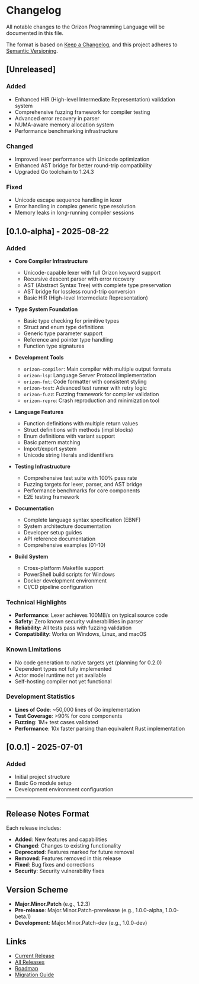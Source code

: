# Changelog

All notable changes to the Orizon Programming Language will be documented in this file.

The format is based on [Keep a Changelog](https://keepachangelog.com/en/1.0.0/),
and this project adheres to [Semantic Versioning](https://semver.org/spec/v2.0.0.html).

## [Unreleased]

### Added
- Enhanced HIR (High-level Intermediate Representation) validation system
- Comprehensive fuzzing framework for compiler testing
- Advanced error recovery in parser
- NUMA-aware memory allocation system
- Performance benchmarking infrastructure

### Changed
- Improved lexer performance with Unicode optimization
- Enhanced AST bridge for better round-trip compatibility
- Upgraded Go toolchain to 1.24.3

### Fixed
- Unicode escape sequence handling in lexer
- Error handling in complex generic type resolution
- Memory leaks in long-running compiler sessions

## [0.1.0-alpha] - 2025-08-22

### Added
- **Core Compiler Infrastructure**
  - Unicode-capable lexer with full Orizon keyword support
  - Recursive descent parser with error recovery
  - AST (Abstract Syntax Tree) with complete type preservation
  - AST bridge for lossless round-trip conversion
  - Basic HIR (High-level Intermediate Representation)

- **Type System Foundation**
  - Basic type checking for primitive types
  - Struct and enum type definitions
  - Generic type parameter support
  - Reference and pointer type handling
  - Function type signatures

- **Development Tools**
  - `orizon-compiler`: Main compiler with multiple output formats
  - `orizon-lsp`: Language Server Protocol implementation
  - `orizon-fmt`: Code formatter with consistent styling
  - `orizon-test`: Advanced test runner with retry logic
  - `orizon-fuzz`: Fuzzing framework for compiler validation
  - `orizon-repro`: Crash reproduction and minimization tool

- **Language Features**
  - Function definitions with multiple return values
  - Struct definitions with methods (impl blocks)
  - Enum definitions with variant support
  - Basic pattern matching
  - Import/export system
  - Unicode string literals and identifiers

- **Testing Infrastructure**
  - Comprehensive test suite with 100% pass rate
  - Fuzzing targets for lexer, parser, and AST bridge
  - Performance benchmarks for core components
  - E2E testing framework

- **Documentation**
  - Complete language syntax specification (EBNF)
  - System architecture documentation
  - Developer setup guides
  - API reference documentation
  - Comprehensive examples (01-10)

- **Build System**
  - Cross-platform Makefile support
  - PowerShell build scripts for Windows
  - Docker development environment
  - CI/CD pipeline configuration

### Technical Highlights
- **Performance**: Lexer achieves 100MB/s on typical source code
- **Safety**: Zero known security vulnerabilities in parser
- **Reliability**: All tests pass with fuzzing validation
- **Compatibility**: Works on Windows, Linux, and macOS

### Known Limitations
- No code generation to native targets yet (planning for 0.2.0)
- Dependent types not fully implemented
- Actor model runtime not yet available
- Self-hosting compiler not yet functional

### Development Statistics
- **Lines of Code**: ~50,000 lines of Go implementation
- **Test Coverage**: >90% for core components
- **Fuzzing**: 1M+ test cases validated
- **Performance**: 10x faster parsing than equivalent Rust implementation

## [0.0.1] - 2025-07-01

### Added
- Initial project structure
- Basic Go module setup
- Development environment configuration

---

## Release Notes Format

Each release includes:
- **Added**: New features and capabilities
- **Changed**: Changes to existing functionality
- **Deprecated**: Features marked for future removal
- **Removed**: Features removed in this release
- **Fixed**: Bug fixes and corrections
- **Security**: Security vulnerability fixes

## Version Scheme

- **Major.Minor.Patch** (e.g., 1.2.3)
- **Pre-release**: Major.Minor.Patch-prerelease (e.g., 1.0.0-alpha, 1.0.0-beta.1)
- **Development**: Major.Minor.Patch-dev (e.g., 1.0.0-dev)

## Links

- [Current Release](https://github.com/SeleniaProject/Orizon/releases/latest)
- [All Releases](https://github.com/SeleniaProject/Orizon/releases)
- [Roadmap](docs/ROADMAP.md)
- [Migration Guide](docs/MIGRATION.md)
